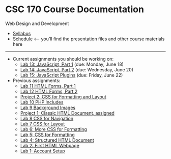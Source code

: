 # CSC 170 Course Documentation
Web Design and Development

- [Syllabus](syllabus.md)
- [Schedule](schedule.md) <– you’ll find the presentation files and other course materials here

<hr>

- Current assignments you should be working on:
  - [Lab 13: JavaScript, Part 1](lab13-javascript-1/instructions.md) (due: Monday, June 18)
  - [Lab 14: JavaScript, Part 2](lab14-javascript-2/instructions.md) (due: Wednesday, June 20)
  - [Lab 15: JavaScript Plugins](lab15-javascript-plugins/instructions.md) (due: Friday, June 22)
- Previous assignments:  
  - [Lab 11 HTML Forms, Part 1](lab11-html-forms-1/instructions.md)
  - [Lab 12 HTML Forms, Part 2](lab12-html-forms-2/instructions.md)
  - [Project 2: CSS for Formatting and Layout](project02-css-for-formatting-and-layout/instructions.md)
  - [Lab 10 PHP Includes](lab10-php-includes/instructions.md)
  - [Lab 9 Background Images](lab09-background-images/instructions.md)
  - [Project 1: Classic HTML Document, assigned](project01-classic-html-document/instructions.md) 
  - [Lab 8 CSS for Navigation](lab08-css-for-navigation/instructions.md)
  - [Lab 7 CSS for Layout](lab07-css-for-layout/instructions.md)
  - [Lab 6: More CSS for Formatting](lab06-css-for-formatting-2/instructions.md)
  - [Lab 5: CSS for Formatting](lab05-css-for-formatting-1/instructions.md)
  - [Lab 4: Structured HTML Document](lab04-structured-html-document/instructions.md) 
  - [Lab 2: First HTML Webpage](lab02-first-html-webpage/instructions.md) 
  - [Lab 1: Account Setup](lab01-account-setup/instructions.md)

